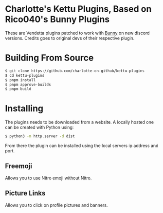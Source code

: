 # Charlotte's Kettu Plugins, Based on Rico040's Bunny Plugins
These are Vendetta plugins patched to work with [Bunny](https://github.com/bunny-mod) on new discord versions. Credits goes to original devs of their respective plugin.

# Building From Source
```bash
$ git clone https://github.com/charlotte-on-github/kettu-plugins
$ cd kettu-plugins
$ pnpm install
$ pnpm approve-builds
$ pnpm build
```

# Installing
The plugins needs to be downloaded from a website.
A locally hosted one can be created with Python using:
```bash
$ python3 -m http.server -d dist
```
From there the plugin can be installed using the local servers ip address and port.

## Freemoji
Allows you to use Nitro emoji without Nitro.

## Picture Links
Allows you to click on profile pictures and banners.

